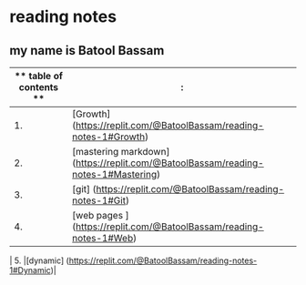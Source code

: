 # reading notes
## my name is Batool Bassam
| ** table of contents ** |: |
| ----------- | ----------- |
| 1. |[Growth] (https://replit.com/@BatoolBassam/reading-notes-1#Growth)|
| 2. |[mastering markdown] (https://replit.com/@BatoolBassam/reading-notes-1#Mastering)|
| 3. |[git] (https://replit.com/@BatoolBassam/reading-notes-1#Git)|
| 4. |[web pages ] (https://replit.com/@BatoolBassam/reading-notes-1#Web)|

| 5. |[dynamic] (https://replit.com/@BatoolBassam/reading-notes-1#Dynamic)|